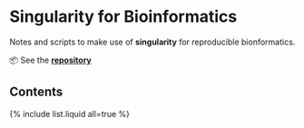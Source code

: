 
# Singularity for Bioinformatics

Notes and scripts to make use of **singularity**
for reproducible bionformatics.

:package: See the **[repository](https://github.com/telatin/singularities)**


## Contents

{% include list.liquid all=true %}
